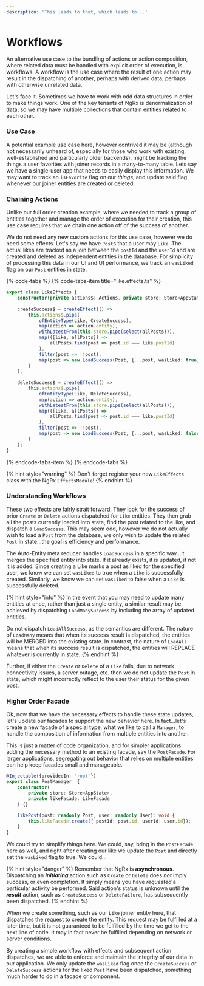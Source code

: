 ```yaml
---
description: 'This leads to that, which leads to...'
---
```


# Workflows

An alternative use case to the bundling of actions or action composition, where related data must be handled with explicit order of execution, is workflows. A workflow is the use case where the result of one action may result in the dispatching of another, perhaps with derived data, perhaps with otherwise unrelated data. 

Let's face it. Sometimes we have to work with odd data structures in order to make things work. One of the key tenants of NgRx is denormalization of data, so we may have multiple collections that contain entities related to each other. 

### Use Case

A potential example use case here, however contrived it may be \(although not necessarily unheard of, especially for those who work with existing, well-established and particularly older backends\), might be tracking the things a user favorites with joiner records in a many-to-many table. Lets say we have a single-user app that needs to easily display this information. We may want to track an `isFavorite` flag on our _things_, and update said flag whenever our joiner entities are created or deleted.

### Chaining Actions

Unlike our full order creation example, where we needed to track a group of entities together and manage the order of execution for their creation, this use case requires that we chain one action off of the success of another. 

We do not need any new custom actions for this use case, however we do need some effects. Let's say we have `Post`s that a user may `Like`. The actual likes are tracked as a join between the `postId` and the `userId` and are created and deleted as independent entities in the database. For simplicity of processing this data in our UI and UI performance, we track an `wasLiked` flag on our `Post` entities in state. 

{% code-tabs %}
{% code-tabs-item title="like.effects.ts" %}
```typescript
export class LikeEffects {
    constructor(private actions$: Actions, private store: Store<AppState>) {}
    
    createSuccess$ = createEffect(() => 
        this.actions$.pipe(
            ofEntityType(Like, CreateSuccess),
            map(action => action.entity),
            withLatestFrom(this.store.pipe(select(allPosts))),
            map(([like, allPosts]) => 
                allPosts.find(post => post.id === like.postId)
            ),
            filter(post => !!post),
            map(post => new LoadSuccess(Post, {...post, wasLiked: true}))
        )
    );
    
    deleteSuccess$ = createEffect(() => 
        this.actions$.pipe(
            ofEntityType(Like, DeleteSuccess),
            map(action => action.entity),
            withLatestFrom(this.store.pipe(select(allPosts))),
            map(([like, allPosts]) => 
                allPosts.find(post => post.id === like.postId)
            ),
            filter(post => !!post),
            map(post => new LoadSuccess(Post, {...post, wasLiked: false}))
        )
    );
}
```
{% endcode-tabs-item %}
{% endcode-tabs %}

{% hint style="warning" %}
Don't forget register your new `LikeEffects` class with the NgRx `EffectsModule`!
{% endhint %}

### Understanding Workflows

These two effects are fairly strait forward. They look for the success of prior `Create` or `Delete` actions dispatched for `Like` entities. They then grab all the posts currently loaded into state, find the post related to the like, and dispatch a `LoadSuccess`. This may seem odd, however we do not actually wish to load a `Post` from the database, we only wish to update the related `Post` in state...the goal is efficiency and performance.

The Auto-Entity meta reducer handles `LoadSuccess` in a specific way...it merges the specified entity into state. If it already exists, it is updated, if not it is added. Since creating a Like marks a post as liked for the specified user, we know we can set `wasLiked` to true when a `Like` is successfully created. Similarly, we know we can set `wasLiked` to false when a `Like` is successfully deleted. 

{% hint style="info" %}
In the event that you may need to update many entities at once, rather than just a single entity, a similar result may be achieved by dispatching `LoadManySuccess` by including the array of updated entities. 

Do not dispatch `LoadAllSuccess`, as the semantics are different. The nature of `LoadMany` means that when its success result is dispatched, the entities will be MERGED into the existing state. In contrast, the nature of `LoadAll` means that when its success result is dispatched, the entities will REPLACE whatever is currently in state.
{% endhint %}

Further, if either the `Create` or `Delete` of a `Like` fails, due to network connectivity issues, a server outage, etc. then we do not update the `Post` in state, which might incorrectly reflect to the user their status for the given post. 

### Higher Order Facade

Ok, now that we have the necessary effects to handle these state updates, let's update our facades to support the new behavior here. In fact...let's create a new facade of a special type, what we like to call a `Manager`, to handle the composition of information from multiple entities into another.  

This is just a matter of code organization, and for simpler applications adding the necessary method to an existing facade, say the `PostFacade`. For larger applications, segregating  out behavior that relies on multiple entities can help keep facades small and manageable. 

```typescript
@Injectable({providedIn: 'root'})
export class PostManager  {
    constructor(
        private store: Store<AppState>, 
        private likeFacade: LikeFacade
    ) {}
    
    likePost(post: readonly Post, user: readonly User): void {
        this.likeFacade.create({ postId: post.id, userId: user.id});
    }
}
```

We could try to simplify things here. We could, say, bring in the `PostFacade` here as well, and right after creating our like we update the `Post` and directly set the `wasLiked` flag to true. We could... 

{% hint style="danger" %}
Remember that NgRx is **asynchronous**. Dispatching an _**initiating**_ action such as `Create` or `Delete` does _not_ imply success, or even completion. It simply means you have _requested_ a particular activity be performed. Said action's status is unknown until the _**result**_ action, such as `CreateSuccess` or `DeleteFailure`, has subsequently been dispatched. 
{% endhint %}

When we create something, such as our `Like` joiner entity here, that dispatches the request to create the entity. This request may be fulfilled at a later time, but it is not guaranteed to be fulfilled by the time we get to the next line of code. It may in fact never be fulfilled depending on network or server conditions. 

By creating a simple workflow with effects and subsequent action dispatches, we are able to enforce and maintain the integrity of our data in our application. We only update the `wasLiked` flag once the `CreateSuccess` or `DeleteSuccess` actions for the liked `Post` have been dispatched, something much harder to do in a facade or component.

